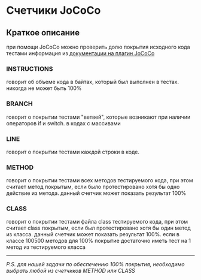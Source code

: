 # Счетчики JoCoCo

## Краткое описание
при помощи JoCoCo можно проверить долю покрытия исходного кода тестами
информация из [документации на плагин JoCoCo](https://www.jacoco.org/jacoco/trunk/doc/counters.html) 

### INSTRUCTIONS
говорит об объеме кода в байтах, который был выполнен в тестах. никогда не может быть 100%

### BRANCH
говорит о покрытии тестами "ветвей", которые возникают при наличии операторов if и switch.
в кодах с массивами 

### LINE
говорит о покрытии тестами каждой строки в коде. 

### METHOD
говорит о покрытии тестами всех методов тестируемого кода, при этом считает метод покрытым, если было протестировано хотя бы одно действие из метода. данный счетчик может показать результат 100%

### CLASS
говорит о покрытии тестами файла class тестируемого кода, при этом считает class покрытым, если был протестировано хотя бы один метод из класса. данный счетчик может показать результат 100%. если в классе 100500 методов для 100% покрытие достаточно иметь тест на 1 метод из тестируемого класса

*** 
_P.S. для нашей задачи по обеспечению 100% покрытия, необходимо выбрать любой из счетчиков METHOD или CLASS_

